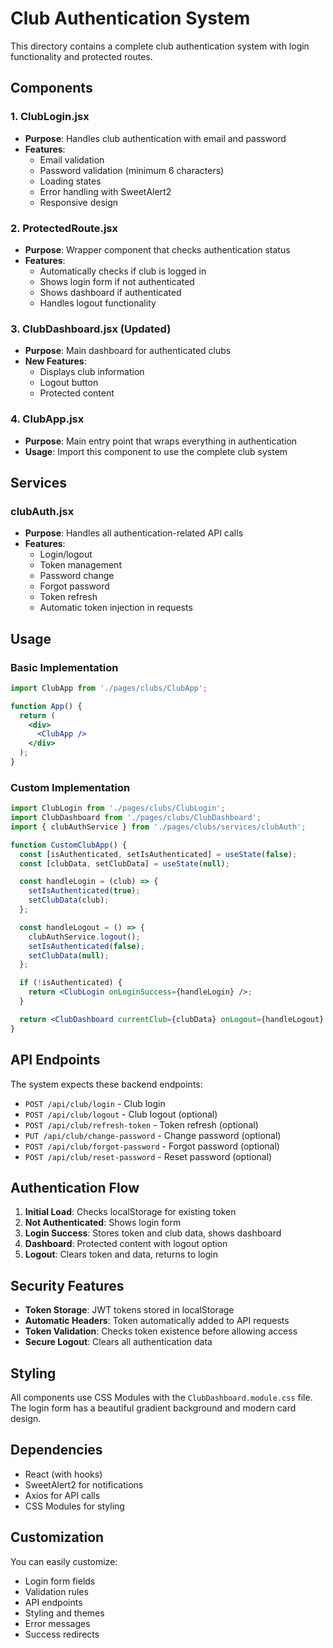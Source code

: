 # Club Authentication System

This directory contains a complete club authentication system with login functionality and protected routes.

## Components

### 1. ClubLogin.jsx
- **Purpose**: Handles club authentication with email and password
- **Features**:
  - Email validation
  - Password validation (minimum 6 characters)
  - Loading states
  - Error handling with SweetAlert2
  - Responsive design

### 2. ProtectedRoute.jsx
- **Purpose**: Wrapper component that checks authentication status
- **Features**:
  - Automatically checks if club is logged in
  - Shows login form if not authenticated
  - Shows dashboard if authenticated
  - Handles logout functionality

### 3. ClubDashboard.jsx (Updated)
- **Purpose**: Main dashboard for authenticated clubs
- **New Features**:
  - Displays club information
  - Logout button
  - Protected content

### 4. ClubApp.jsx
- **Purpose**: Main entry point that wraps everything in authentication
- **Usage**: Import this component to use the complete club system

## Services

### clubAuth.jsx
- **Purpose**: Handles all authentication-related API calls
- **Features**:
  - Login/logout
  - Token management
  - Password change
  - Forgot password
  - Token refresh
  - Automatic token injection in requests

## Usage

### Basic Implementation
```jsx
import ClubApp from './pages/clubs/ClubApp';

function App() {
  return (
    <div>
      <ClubApp />
    </div>
  );
}
```

### Custom Implementation
```jsx
import ClubLogin from './pages/clubs/ClubLogin';
import ClubDashboard from './pages/clubs/ClubDashboard';
import { clubAuthService } from './pages/clubs/services/clubAuth';

function CustomClubApp() {
  const [isAuthenticated, setIsAuthenticated] = useState(false);
  const [clubData, setClubData] = useState(null);

  const handleLogin = (club) => {
    setIsAuthenticated(true);
    setClubData(club);
  };

  const handleLogout = () => {
    clubAuthService.logout();
    setIsAuthenticated(false);
    setClubData(null);
  };

  if (!isAuthenticated) {
    return <ClubLogin onLoginSuccess={handleLogin} />;
  }

  return <ClubDashboard currentClub={clubData} onLogout={handleLogout} />;
}
```

## API Endpoints

The system expects these backend endpoints:

- `POST /api/club/login` - Club login
- `POST /api/club/logout` - Club logout (optional)
- `POST /api/club/refresh-token` - Token refresh (optional)
- `PUT /api/club/change-password` - Change password (optional)
- `POST /api/club/forgot-password` - Forgot password (optional)
- `POST /api/club/reset-password` - Reset password (optional)

## Authentication Flow

1. **Initial Load**: Checks localStorage for existing token
2. **Not Authenticated**: Shows login form
3. **Login Success**: Stores token and club data, shows dashboard
4. **Dashboard**: Protected content with logout option
5. **Logout**: Clears token and data, returns to login

## Security Features

- **Token Storage**: JWT tokens stored in localStorage
- **Automatic Headers**: Token automatically added to API requests
- **Token Validation**: Checks token existence before allowing access
- **Secure Logout**: Clears all authentication data

## Styling

All components use CSS Modules with the `ClubDashboard.module.css` file. The login form has a beautiful gradient background and modern card design.

## Dependencies

- React (with hooks)
- SweetAlert2 for notifications
- Axios for API calls
- CSS Modules for styling

## Customization

You can easily customize:
- Login form fields
- Validation rules
- API endpoints
- Styling and themes
- Error messages
- Success redirects
